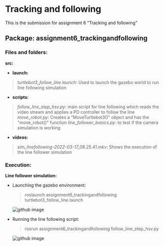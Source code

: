 # Tracking and following
This is the submission for assignment 6 "Tracking and following"

## Package: **assignment6_trackingandfollowing**

### Files and folders:
**src:**
- **launch:**
>*turtlebot3_follow_line.launch*: Used to launch the gazebo world to run line following simulation
- **scripts:**
>*follow_line_step_hsv.py*: main script for line following which reads the video stream and applies a PD controller to follow the line
>*move_robot.py*: Creates a "MoveTurtlebot3()" object and has the "move_robot()" function
>*line_follower_basics.py*: to test if the camera simulation is working
- **videos:**
>*sim_linefollowing-2022-03-17_08.25.41.mkv*: Shows the execution of the line follower simulation

### Execution:
**Line follower simulation:**
- Launching the gazebo environment:
	>roslaunch assignment6_trackingandfollowing turtlebot3_follow_line.launch

	![github image](https://github.com/sid25j/AuE823_Team9/blob/main/catkin_ws/src/assignment6_trackingandfollowing/src/videos/images/roslaunch_gazebo.PNG)

- Running the line following script:
	>rosrun assignment6_trackingandfollowing follow_line_step_hsv.py

	![github image](https://github.com/sid25j/AuE823_Team9/blob/main/catkin_ws/src/assignment6_trackingandfollowing/src/videos/images/sim_execution.PNG)
